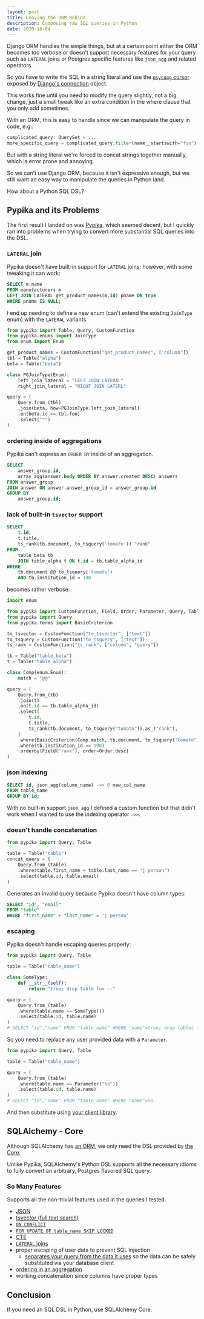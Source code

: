 ```yaml
---
layout: post
title: Leaving the ORM Behind
description: Composing raw SQL queries in Python
date: 2020-10-04
---
```


Django ORM handles the simple things, but at a certain point either the ORM
becomes too verbose or doesn't support necessary features for your query such
as `LATERAL` joins or Postgres specific features like `json_agg` and
related operators.

So you have to write the SQL in a string literal and use the [`psycopg`
cursor](https://www.psycopg.org/docs/cursor.html) exposed by [Django's
connection](https://docs.djangoproject.com/en/3.1/topics/db/sql/#executing-custom-sql-directly)
object.

This works fine until you need to modify the query slightly, not a big
change, just a small tweak like an extra condition in the where clause that
you only add sometimes.

With an ORM, this is easy to handle since we can manipulate the query in
code, e.g.:

```python
complicated_query: QuerySet = ...
more_specific_query = complicated_query.filter(name__startswith="foo")
```

But with a string literal we're forced to concat strings together manually,
which is error prone and annoying.

So we can't use Django ORM, because it isn't expressive enough, but we still
want an easy way to manipulate the queries in Python land.

How about a Python SQL DSL?

## Pypika and its Problems

The first result I landed on was [Pypika](https://pypika.readthedocs.io/),
which seemed decent, but I quickly ran into problems when trying to convert
more substantial SQL queries into the DSL.

### `LATERAL` join

Pypika doesn't have built-in support for `LATERAL` joins; however, with some
tweaking it can work:

```sql
SELECT m.name
FROM manufacturers m
LEFT JOIN LATERAL get_product_names(m.id) pname ON true
WHERE pname IS NULL;
```

I end up needing to define a new enum (can't extend the existing
`JoinType` enum) with the `LATERAL` variants.

```python
from pypika import Table, Query, CustomFunction
from pypika.enums import JoinType
from enum import Enum

get_product_names = CustomFunction("get_product_names", ["column"])
tbl = Table("alpha")
beta = Table("beta")

class PGJoinType(Enum):
    left_join_lateral = "LEFT JOIN LATERAL"
    right_join_lateral = "RIGHT JOIN LATERL"

query = (
    Query.from_(tbl)
    .join(beta, how=PGJoinType.left_join_lateral)
    .on(beta.id == tbl.foo)
    .select("*")
)
```

### ordering inside of aggregations

Pypika can't express an `ORDER BY` inside of an aggregation.

```sql
SELECT
    answer_group.id,
    array_agg(answer.body ORDER BY answer.created DESC) answers
FROM answer_group
JOIN answer ON answer.answer_group_id = answer_group.id
GROUP BY
    answer_group.id;
```

### lack of built-in `tsvector` support

```sql
SELECT
    t.id,
    t.title,
    ts_rank(tb.document, to_tsquery('tomato')) "rank"
FROM
    table_beta tb
    JOIN table_alpha t ON t.id = tb.table_alpha_id
WHERE
    tb.document @@ to_tsquery('tomato')
    AND tb.institution_id = 190
```

becomes rather verbose:

```python
import enum

from pypika import CustomFunction, Field, Order, Parameter, Query, Table
from pypika import Query
from pypika.terms import BasicCriterion

to_tsvector = CustomFunction("to_tsvector", ["text"])
to_tsquery = CustomFunction("to_tsquery", ["text"])
ts_rank = CustomFunction("ts_rank", ["column", "query"])

tb = Table("table_beta")
t = Table("table_alpha")

class Comp(enum.Enum):
    match = "@@"

query = (
    Query.from_(tb)
    .join(t)
    .on(t.id == tb.table_alpha_id)
    .select(
        t.id,
        t.title,
        ts_rank(tb.document, to_tsquery("tomato")).as_("rank"),
    )
    .where(BasicCriterion(Comp.match, tb.document, to_tsquery("tomato")))
    .where(tb.institution_id == 190)
    .orderby(Field("rank"), order=Order.desc)
)
```

### json indexing

```sql
SELECT id, json_agg(column_name) ->> 0 new_col_name
FROM table_name
GROUP BY id;
```

With no built-in support `json_agg` I defined a custom function but that
didn't work when I wanted to use the indexing operator `->>`.

### doesn't handle concatenation

```python
from pypika import Query, Table

table = Table("table")
concat_query = (
    Query.from_(table)
    .where(table.first_name + table.last_name == "j person")
    .select(table.id, table.email)
)
```

Generates an invalid query because Pypika doesn't have column types:

```sql
SELECT "id", "email"
FROM "table"
WHERE "first_name" + "last_name" = 'j person'
```

### escaping

Pypika doesn't handle escaping queries properly:

```python
from pypika import Query, Table

table = Table("table_name")

class SomeType:
    def __str__(self):
        return "true; drop table foo --"

query = (
    Query.from_(table)
    .where(table.name == SomeType())
    .select(table.id, table.name)
)
# SELECT "id","name" FROM "table_name" WHERE "name"=true; drop tables foo --
```

So you need to replace any user provided data with a `Parameter`.

```python
from pypika import Query, Table

table = Table("table_name")

query = (
    Query.from_(table)
    .where(table.name == Parameter("%s"))
    .select(table.id, table.name)
)
# SELECT "id","name" FROM "table_name" WHERE "name"=%s
```

And then substitute using [your client library](https://www.psycopg.org/docs/usage.html#passing-parameters-to-sql-queries).

## SQLAlchemy - Core

Although SQLAlchemy has [an
ORM](https://docs.sqlalchemy.org/en/13/orm/index.html), we only need the DSL
provided by [the Core](http://docs.sqlalchemy.org/en/latest/core/).

Unlike Pypika, SQLAlchemy's Python DSL supports all the necessary idioms to
fully convert an arbitrary, Postgres flavored SQL query.

### So Many Features

Supports all the non-trivial features used in the queries I tested:

- [JSON](https://docs.sqlalchemy.org/en/13/dialects/postgresql.html#sqlalchemy.dialects.postgresql.JSON)
- [tsvector (full text search)](https://docs.sqlalchemy.org/en/13/dialects/postgresql.html#full-text-search)
- [`ON CONFLICT`](https://docs.sqlalchemy.org/en/13/dialects/postgresql.html#insert-on-conflict-upsert)
- [`FOR UPDATE OF table_name SKIP LOCKED`](https://docs.sqlalchemy.org/en/13/core/selectable.html#sqlalchemy.sql.expression.Select.with_for_update)
- [CTE](https://docs.sqlalchemy.org/en/13/core/tutorial.html#common-table-expressions-cte)
- [`LATERAL` joins](https://docs.sqlalchemy.org/en/13/core/tutorial.html#lateral-selects)
- proper escaping of user data to prevent SQL injection
  - [separates your query from the data it uses](https://docs.sqlalchemy.org/en/13/core/tutorial.html#insert-expressions) so the data can be safely substituted via your database client
- [ordering in an aggregation](https://docs.sqlalchemy.org/en/13/dialects/postgresql.html#sqlalchemy.dialects.postgresql.aggregate_order_by)
- working concatenation since columns have proper types

## Conclusion

If you need an SQL DSL in Python, use SQLAlchemy Core.
